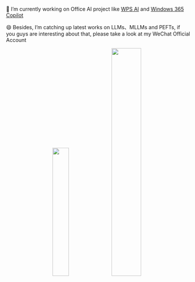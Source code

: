🔭 I’m currently working on Office AI project like [WPS AI](https://ai.wps.cn/) and [Windows 365 Copilot](https://adoption.microsoft.com/zh-cn/copilot/)

😄 Besides, I’m catching up latest works on LLMs、MLLMs and PEFTs, if you guys are interesting about that, please take a look at my WeChat Official Account

<p align="center">
<img width="30%"  src="https://github.com/DemonDamon/DemonDamon/assets/20499644/077f846c-5d03-4bcb-a459-e070d355438d" />
<img width="40%"  src="https://github-readme-stats.vercel.app/api?username=DemonDamon" />
</p>

<!--![qrcode_for_gh_cd1a2c32b836_258]()-->

<!--
**DemonDamon/DemonDamon** is a ✨ _special_ ✨ repository because its `README.md` (this file) appears on your GitHub profile.

Here are some ideas to get you started:

- 🔭 I’m currently working on ...
- 🌱 I’m currently learning ...
- 👯 I’m looking to collaborate on ...
- 🤔 I’m looking for help with ...
- 💬 Ask me about ...
- 📫 How to reach me: ...
- 😄 Pronouns: ...
- ⚡ Fun fact: ...
-->
<!--![](https://github-readme-stats.vercel.app/api?username=DemonDamon)-->
